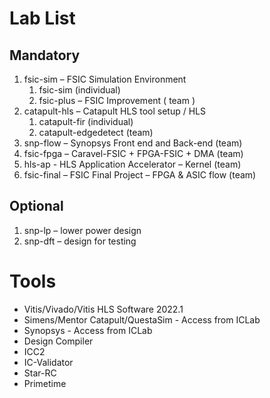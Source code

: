 # Lab List
## Mandatory
1. fsic-sim – FSIC Simulation Environment
    1. fsic-sim (individual)
    2. fsic-plus – FSIC Improvement ( team )
2. catapult-hls – Catapult HLS tool setup / HLS
    1. catapult-fir (individual)
    2. catapult-edgedetect (team)
3. snp-flow – Synopsys Front end and Back-end (team)
4. fsic-fpga – Caravel-FSIC + FPGA-FSIC + DMA (team)
5. hls-ap - HLS Application Accelerator – Kernel (team)
6. fsic-final – FSIC Final Project – FPGA & ASIC flow (team)
## Optional
1. snp-lp – lower power design
2. snp-dft – design for testing

# Tools
* Vitis/Vivado/Vitis HLS Software 2022.1
* Simens/Mentor Catapult/QuestaSim - Access from ICLab
* Synopsys - Access from ICLab
* Design Compiler
* ICC2
* IC-Validator
* Star-RC
* Primetime
